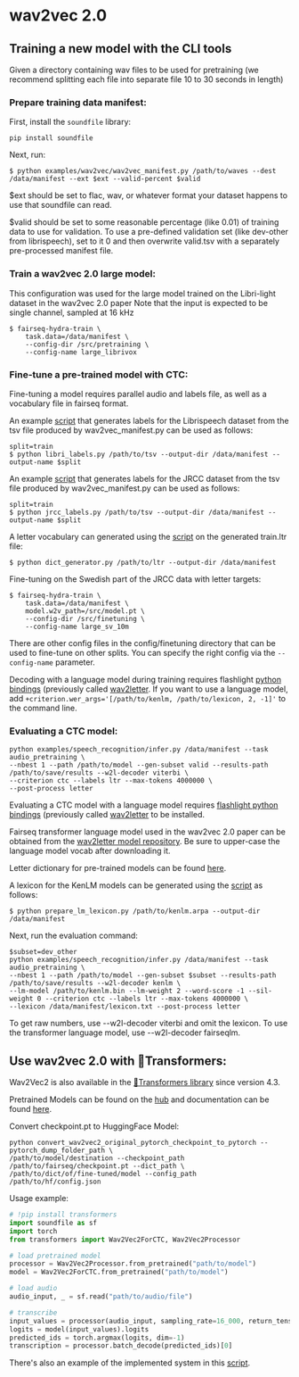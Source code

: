 
# wav2vec 2.0

## Training a new model with the CLI tools

Given a directory containing wav files to be used for pretraining (we recommend splitting each file into separate file 10 to 30 seconds in length)

### Prepare training data manifest:

First, install the `soundfile` library:
```shell script
pip install soundfile
```

Next, run:

```shell script
$ python examples/wav2vec/wav2vec_manifest.py /path/to/waves --dest /data/manifest --ext $ext --valid-percent $valid
```

$ext should be set to flac, wav, or whatever format your dataset happens to use that soundfile can read.

$valid should be set to some reasonable percentage (like 0.01) of training data to use for validation.
To use a pre-defined validation set (like dev-other from librispeech), set to it 0 and then overwrite valid.tsv with a
separately pre-processed manifest file.

### Train a wav2vec 2.0 large model:

This configuration was used for the large model trained on the Libri-light dataset in the wav2vec 2.0 paper
Note that the input is expected to be single channel, sampled at 16 kHz


```shell script
$ fairseq-hydra-train \
    task.data=/data/manifest \
    --config-dir /src/pretraining \
    --config-name large_librivox
```

### Fine-tune a pre-trained model with CTC:

Fine-tuning a model requires parallel audio and labels file, as well as a vocabulary file in fairseq format.

An example [script](libri_labels.py) that generates labels for the Librispeech dataset from the tsv file produced by wav2vec_manifest.py can be used as follows:

```shell script
split=train
$ python libri_labels.py /path/to/tsv --output-dir /data/manifest --output-name $split
```

An example [script](jrcc_labels.py) that generates labels for the JRCC dataset from the tsv file produced by wav2vec_manifest.py can be used as follows:

```shell script
split=train
$ python jrcc_labels.py /path/to/tsv --output-dir /data/manifest --output-name $split
```

A letter vocabulary can generated using the [script](dict_generator.py) on the generated train.ltr file:
```shell script
$ python dict_generator.py /path/to/ltr --output-dir /data/manifest
```

Fine-tuning on the Swedish part of the JRCC data with letter targets:
```shell script
$ fairseq-hydra-train \
    task.data=/data/manifest \
    model.w2v_path=/src/model.pt \
    --config-dir /src/finetuning \
    --config-name large_sv_10m
```

There are other config files in the config/finetuning directory that can be used to fine-tune on other splits.
You can specify the right config via the `--config-name` parameter.

Decoding with a language model during training requires flashlight [python bindings](https://github.com/facebookresearch/flashlight/tree/master/bindings/python) (previously called [wav2letter](https://github.com/facebookresearch/wav2letter).
If you want to use a language model, add `+criterion.wer_args='[/path/to/kenlm, /path/to/lexicon, 2, -1]'` to the command line.

### Evaluating a CTC model:

```shell script
python examples/speech_recognition/infer.py /data/manifest --task audio_pretraining \
--nbest 1 --path /path/to/model --gen-subset valid --results-path /path/to/save/results --w2l-decoder viterbi \
--criterion ctc --labels ltr --max-tokens 4000000 \
--post-process letter
```

Evaluating a CTC model with a language model requires [flashlight python bindings](https://github.com/facebookresearch/flashlight/tree/master/bindings/python) (previously called [wav2letter](https://github.com/facebookresearch/wav2letter) to be installed.

Fairseq transformer language model used in the wav2vec 2.0 paper can be obtained from the [wav2letter model repository](https://github.com/facebookresearch/wav2letter/tree/master/recipes/sota/2019).
Be sure to upper-case the language model vocab after downloading it.

Letter dictionary for pre-trained models can be found [here](https://dl.fbaipublicfiles.com/fairseq/wav2vec/dict.ltr.txt).

A lexicon for the KenLM models can be generated using the [script](prepare_lm_lexicon.py) as follows:

```shell script
$ python prepare_lm_lexicon.py /path/to/kenlm.arpa --output-dir /data/manifest
```

Next, run the evaluation command:

```shell script
$subset=dev_other
python examples/speech_recognition/infer.py /data/manifest --task audio_pretraining \
--nbest 1 --path /path/to/model --gen-subset $subset --results-path /path/to/save/results --w2l-decoder kenlm \
--lm-model /path/to/kenlm.bin --lm-weight 2 --word-score -1 --sil-weight 0 --criterion ctc --labels ltr --max-tokens 4000000 \
--lexicon /data/manifest/lexicon.txt --post-process letter
```

To get raw numbers, use --w2l-decoder viterbi and omit the lexicon. To use the transformer language model, use --w2l-decoder fairseqlm.

## Use wav2vec 2.0 with 🤗Transformers:

Wav2Vec2 is also available in the [🤗Transformers library](https://github.com/huggingface/transformers) since version 4.3.

Pretrained Models can be found on the [hub](https://huggingface.co/models?filter=wav2vec2) 
and documentation can be found [here](https://huggingface.co/transformers/master/model_doc/wav2vec2.html).

Convert checkpoint.pt to HuggingFace Model:
```shell script
python convert_wav2vec2_original_pytorch_checkpoint_to_pytorch --pytorch_dump_folder_path \
/path/to/model/destination --checkpoint_path /path/to/fairseq/checkpoint.pt --dict_path \
/path/to/dict/of/fine-tuned/model --config_path /path/to/hf/config.json
```

Usage example:

```python
# !pip install transformers
import soundfile as sf
import torch
from transformers import Wav2Vec2ForCTC, Wav2Vec2Processor

# load pretrained model
processor = Wav2Vec2Processor.from_pretrained("path/to/model")
model = Wav2Vec2ForCTC.from_pretrained("path/to/model")

# load audio
audio_input, _ = sf.read("path/to/audio/file")

# transcribe
input_values = processor(audio_input, sampling_rate=16_000, return_tensors="pt").input_values
logits = model(input_values).logits
predicted_ids = torch.argmax(logits, dim=-1)
transcription = processor.batch_decode(predicted_ids)[0]
```

There's also an example of the implemented system in this [script](system/system.py).
